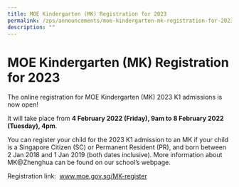 ```yaml
---
title: MOE Kindergarten (MK) Registration for 2023
permalink: /zps/announcements/moe-kindergarten-mk-registration-for-2023/
description: ""
---
```

# MOE Kindergarten (MK) Registration for 2023

The online registration for MOE Kindergarten (MK) 2023 K1 admissions is now open!

  

It will take place from **4 February 2022 (Friday), 9am to 8 February 2022 (Tuesday), 4pm**.

  

You can register your child for the 2023 K1 admission to an MK if your child is a Singapore Citizen (SC) or Permanent Resident (PR), and born between 2 Jan 2018 and 1 Jan 2019 (both dates inclusive). More information about MK@Zhenghua can be found on our school’s webpage.

  



Registration link:   <a href="http://www.moe.gov.sg/MK-register" target="_blank">www.moe.gov.sg/MK-register</a>